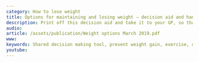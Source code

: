 ```yaml
---
category: How to lose weight  
title: Options for maintaining and losing weight – decision aid and handout
description: Print off this decision aid and take it to your GP, so that you can share the decision on how to manage your weight.
audio: 
article: /assets/publication/Weight options March 2019.pdf
www: 
keywords: Shared decision making tool, prevent weight gain, exercise, diet, CBT, cognitive behavioural therapy, alcohol, orlistat, diabetes, Polycystic ovary syndrome, metformin, GLP-1 agonist, SGLT2 inhibitors, bariatric surgery, fruit and vegetables, linseed, flaxseed, fast diet, 5 and 2 diet, 5:2 diet, low GI diet, low glycemic index diet, very low calorie diet, weight loss, how to lose weight, sleep apnoea, high blood pressure, type 2 diabetes, cancer, depression, death, NNT
youtube:
--- 
```

